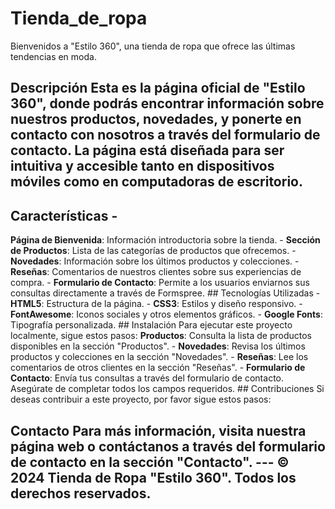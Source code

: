 # Tienda_de_ropa
Bienvenidos a "Estilo 360", una tienda de ropa que ofrece las últimas tendencias en moda. 
## Descripción Esta es la página oficial de "Estilo 360", donde podrás encontrar información sobre nuestros productos, novedades, y ponerte en contacto con nosotros a través del formulario de contacto. La página está diseñada para ser intuitiva y accesible tanto en dispositivos móviles como en computadoras de escritorio. 

## Características - 
**Página de Bienvenida**: Información introductoria sobre la tienda. - **Sección de Productos**: Lista de las categorías de productos que ofrecemos. - 
**Novedades**: Información sobre los últimos productos y colecciones. - 
**Reseñas**: Comentarios de nuestros clientes sobre sus experiencias de compra. - 
**Formulario de Contacto**: Permite a los usuarios enviarnos sus consultas directamente a través de Formspree. ## Tecnologías Utilizadas - **HTML5**: Estructura de la página. - 
**CSS3**: Estilos y diseño responsivo. - 
**FontAwesome**: Iconos sociales y otros elementos gráficos. - 
**Google Fonts**: Tipografía personalizada. ## Instalación Para ejecutar este proyecto localmente, sigue estos pasos:
**Productos**: Consulta la lista de productos disponibles en la sección "Productos". -
**Novedades**: Revisa los últimos productos y colecciones en la sección "Novedades". - 
**Reseñas**: Lee los comentarios de otros clientes en la sección "Reseñas". - 
**Formulario de Contacto**: Envía tus consultas a través del formulario de contacto. Asegúrate de completar todos los campos requeridos. ## Contribuciones Si deseas contribuir a este proyecto, por favor sigue estos pasos: 
## Contacto Para más información, visita nuestra página web o contáctanos a través del formulario de contacto en la sección "Contacto". --- © 2024 Tienda de Ropa "Estilo 360". Todos los derechos reservados.